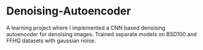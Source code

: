 # Denoising-Autoencoder
A learning project where I implemented a CNN based denoising autoencoder for denoising images. Trained separate models on BSD100 and FFHQ datasets with gaussian noise. 

